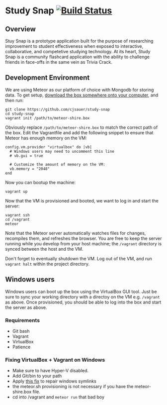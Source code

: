 # Study Snap [![Build Status](https://travis-ci.org/cjsauer/study-snap.svg?branch=develop)](https://travis-ci.org/cjsauer/study-snap)

## Overview
Stuy Snap is a prototype application built for the purpose of researching improvement to student effectiveness when exposed to interactive, collaborative, and competetive studying technology. At its heart, Study Snap is a community flashcard application with the ability to challenge friends in face-offs in the same vein as Trivia Crack. 

## Development Environment
We are using Meteor as our platform of choice with Mongodb for storing data. To get setup, [download the box somewhere onto your computer](https://drive.google.com/open?id=0B2SSSb2bNGtaZnlJc3Y2cFlPcFk&authuser=0), and then run:

```
git clone https://github.com/cjsauer/study-snap
cd study-snap
vagrant init /path/to/meteor-shire.box
```

Obviously replace `/path/to/meteor-shire.box` to match the correct path of the box. Edit the Vagrantfile and add the following snippet to ensure that Meteor has enough memory on the VM:

```
config.vm.provider "virtualbox" do |vb|
  # Windows users may need to uncomment this line
  # vb.gui = true

  # Customize the amount of memory on the VM:
  vb.memory = "2048"
end
```

Now you can bootup the machine:

```
vagrant up
```

Now that the VM is provisioned and booted, we want to log in and start the server:

```
vagrant ssh
cd /vagrant
meteor
```

Note that the Meteor server automatically watches files for changes, recompiles them, and refreshes the browser. You are free to keep the server running while you develop from your host machine; the `/vagrant` directory is synced between the host and the VM. 

Don't forget to eventually shutdown the VM. Log out of the VM, and run `vagrant halt` within the project directory. 
## Windows users
Windows users can boot up the box using the VirtualBox GUI tool. Just be sure to sync your working directory with a directoy on the VM e.g. `/vagrant` as above. Once provisioned, you should be able to log into the box and start the server as above.

### Requirements
- Git bash
- Vagrant
- VirtualBox
- Patience

### Fixing VirtualBox + Vagrant on Windows
- Make sure to have Hyper-V disabled.
- Add Git/bin to your path
- Apply [this fix](https://github.com/mitchellh/vagrant/issues/713#issuecomment-17296765) to repair windows symlinks
- the meteor.sh provisioning is not necessary if you have the meteor-shire.box file.
- cd into /vagrant and `meteor run` that bad boy
